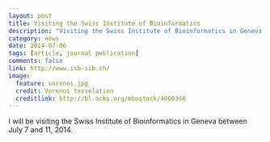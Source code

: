 ```yaml
---
layout: post
title: Visiting the Swiss Institute of Bioinformatics
description: "Visiting the Swiss Institute of Bioinformatics in Geneva between 7 and 11 July."
category: news
date: 2014-07-06
tags: [article, journal publication]
comments: false
link: http://www.isb-sib.ch/
image:
  feature: voronoi.jpg
  credit: Voronoi tesselation
  creditlink: http://bl.ocks.org/mbostock/4060366
---
```


I will be visiting the Swiss Institute of Bioinformatics in Geneva between July 7 and 11, 2014.

